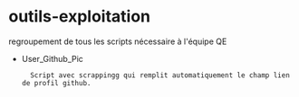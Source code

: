 # outils-exploitation
regroupement de tous les scripts nécessaire à l'équipe QE

- User_Github_Pic

        Script avec scrappingg qui remplit automatiquement le champ lien de profil github.
